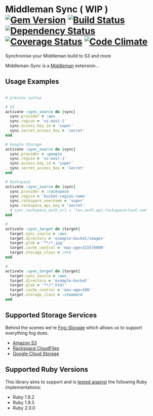 # Middleman Sync ( WIP ) [![Gem Version](https://badge.fury.io/rb/middleman-sync.png)][gem] [![Build Status](https://travis-ci.org/karlfreeman/middleman-sync.png?branch=feature/3-1-rewrite)][travis] [![Dependency Status](https://gemnasium.com/karlfreeman/middleman-sync.png?travis)][gemnasium] [![Coverage Status](https://coveralls.io/repos/karlfreeman/middleman-sync/badge.png?branch=feature/3-1-rewrite)][coveralls] [![Code Climate](https://codeclimate.com/github/karlfreeman/middleman-sync.png)][codeclimate]

[gem]: https://rubygems.org/gems/middleman-sync
[travis]: http://travis-ci.org/karlfreeman/middleman-sync
[gemnasium]: https://gemnasium.com/karlfreeman/middleman-sync
[coveralls]: https://coveralls.io/r/karlfreeman/middleman-sync
[codeclimate]: https://codeclimate.com/github/karlfreeman/middleman-sync

Synchronise your Middleman build to S3 and more

Middleman-Sync is a [Middleman][middleman] extension...

[middleman]: http://middlemanapp.com/

## Usage Examples

```ruby

# preview syntax

# S3
activate :sync_source do |sync|
  sync.provider = :aws
  sync.region = 'us-east-1'
  sync.access_key_id = 'super'
  sync.secret_access_key = 'secret'
end

# Google Storage
activate :sync_source do |sync|
  sync.provider = :google
  sync.region = 'us-east-1'
  sync.access_key_id = 'super'
  sync.secret_access_key = 'secret'
end

# Rackspace
activate :sync_source do |sync|
  sync.provider = :rackspace
  sync.region = 'bucket-region-name'
  sync.rackspace_username = 'super'
  sync.rackspace_api_key = 'secret'
  # sync.rackspace_auth_url = 'lon.auth.api.rackspacecloud.com'
end

#
activate :sync_target do |target|
  target.sync_source = :aws
  target.directory = 'example-bucket/images'
  target.glob = '**/*.jpg'
  target.cache_control = 'max-age=315576000'
  target.storage_class = :rrs
end

#
activate :sync_target do |target|
  target.sync_source = :aws
  target.directory = 'example-bucket'
  target.glob = '**/*.html'
  target.cache_control = 'max-age=100'
  target.storage_class = :standard
end

```

## Supported Storage Services
Behind the scenes we're [Fog::Storage][fog storage] which allows us to support everything fog does.

[fog storage]: http://fog.io/storage/

* [Amazon S3](http://aws.amazon.com/s3/)
* [Rackspace CloudFiles](http://www.rackspace.com/cloud/files/)
* [Google Cloud Storage](https://developers.google.com/storage/)

## Supported Ruby Versions
This library aims to support and is [tested against][travis] the following Ruby
implementations:

* Ruby 1.9.2
* Ruby 1.9.3
* Ruby 2.0.0
